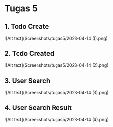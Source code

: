 #  Tugas 5

## 1. Todo Create
![Alt text](Screenshots/tugas5/2023-04-14 (1).png)

## 2. Todo Created
![Alt text](Screenshots/tugas5/2023-04-14 (2).png)

## 3. User Search
![Alt text](Screenshots/tugas5/2023-04-14 (3).png)

## 4. User Search Result
![Alt text](Screenshots/tugas5/2023-04-14 (4).png)
